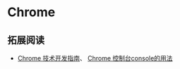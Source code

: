 # Chrome

## 拓展阅读
* [Chrome 技术开发指南](http://wiki.jikexueyuan.com/project/chrome-devtools/evaluating-network-performance.html)、
[Chrome 控制台console的用法](http://segmentfault.com/blog/shibar/1190000002511877)
